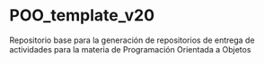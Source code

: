 # POO_template_v20
Repositorio base para la generación de repositorios de entrega de actividades para la materia de Programación Orientada a Objetos
